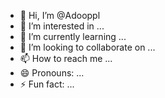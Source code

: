 - 👋 Hi, I’m @Adooppl
- 👀 I’m interested in ...
- 🌱 I’m currently learning ...
- 💞️ I’m looking to collaborate on ...
- 📫 How to reach me ...
- 😄 Pronouns: ...
- ⚡ Fun fact: ...

<!---
Adooppl/Adooppl is a ✨ special ✨ repository because its `README.md` (this file) appears on your GitHub profile.
You can click the Preview link to take a look at your changes.
--->
